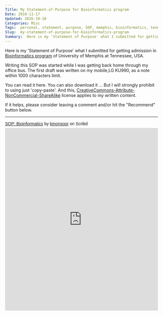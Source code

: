 ```yaml
---
Title: My Statement-of-Purpose for Bioinformatics program
Date: 2010-11-17
Updated: 2016-10-10
Categories: Misc
Tags:  personal, statement, purpose, SOP, memphis, bioinformatics, tennessee
Slug:  my-statement-of-purpose-for-bioinformatics-program
Summary:  Here is my 'Statement of Purpose' what I submitted for getting admission in Bioinformatics program, U.Memphis, TN, USA
---
```


Here is my 'Statement of Purpose' what I submitted for getting admission in [Bioinformatics program](http://www.memphis.edu/bioinformatics/) of University of Memphis at Tennessee, USA.

Writing this SOP was started while I was getting back home through my office bus.
The first draft was written on my mobile,LG KU990, as a note within 1000 characters limit.

You can read it here. You can also download it ... But I will strongly prohibit to using just 'copy-paste'. And this,
[CreativeCommons-Attribute-NonCommercial-ShareAlike](https://creativecommons.org/licenses/by-nc-sa/2.0/)
 license applies to my written content.

If it helps, please consider leaving a comment and/or hit the "Recommend" button below.

<hr/>
<div>
<p  style=" margin: 12px auto 6px auto; font-family: Helvetica,Arial,Sans-serif; font-style: normal; font-variant: normal; font-weight: normal; font-size: 14px; line-height: normal; font-size-adjust: none; font-stretch: normal; -x-system-font: none; display: block;">   <a title="View SOP: Bioinformatics on Scribd" href="https://www.scribd.com/document/327184899/SOP-Bioinformatics#from_embed"  style="text-decoration: underline;" >SOP: Bioinformatics</a> by <a title="View kmonsoor's profile on Scribd" href="https://www.scribd.com/user/16049337/kmonsoor#from_embed"  style="text-decoration: underline;" >kmonsoor</a> on Scribd</p><iframe class="scribd_iframe_embed" src="https://www.scribd.com/embeds/327184899/content?start_page=1&view_mode=scroll&access_key=key-WgQpeTY2guls66RklQMH&show_recommendations=true" data-auto-height="false" data-aspect-ratio="0.7729220222793488" scrolling="no" id="doc_81023" width="100%" height="600" frameborder="0"></iframe>

</div>
